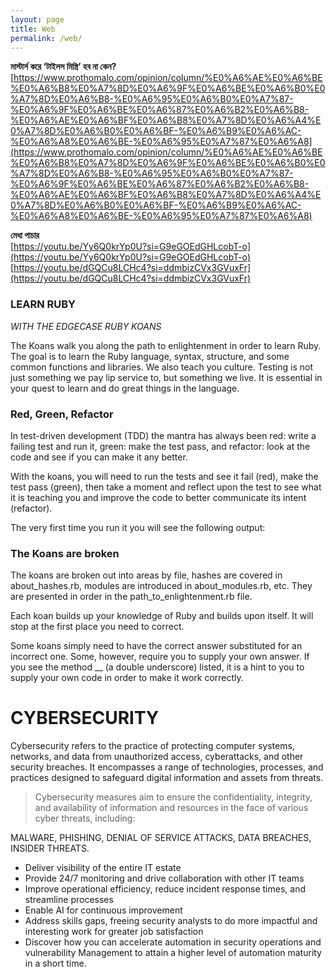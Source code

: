```yaml
---
layout: page
title: Web
permalink: /web/
---
```






**মাস্টার্স করে ‘টাইলস মিস্ত্রি’ হব না কেন?**
[https://www.prothomalo.com/opinion/column/%E0%A6%AE%E0%A6%BE%E0%A6%B8%E0%A7%8D%E0%A6%9F%E0%A6%BE%E0%A6%B0%E0%A7%8D%E0%A6%B8-%E0%A6%95%E0%A6%B0%E0%A7%87-%E0%A6%9F%E0%A6%BE%E0%A6%87%E0%A6%B2%E0%A6%B8-%E0%A6%AE%E0%A6%BF%E0%A6%B8%E0%A7%8D%E0%A6%A4%E0%A7%8D%E0%A6%B0%E0%A6%BF-%E0%A6%B9%E0%A6%AC-%E0%A6%A8%E0%A6%BE-%E0%A6%95%E0%A7%87%E0%A6%A8](https://www.prothomalo.com/opinion/column/%E0%A6%AE%E0%A6%BE%E0%A6%B8%E0%A7%8D%E0%A6%9F%E0%A6%BE%E0%A6%B0%E0%A7%8D%E0%A6%B8-%E0%A6%95%E0%A6%B0%E0%A7%87-%E0%A6%9F%E0%A6%BE%E0%A6%87%E0%A6%B2%E0%A6%B8-%E0%A6%AE%E0%A6%BF%E0%A6%B8%E0%A7%8D%E0%A6%A4%E0%A7%8D%E0%A6%B0%E0%A6%BF-%E0%A6%B9%E0%A6%AC-%E0%A6%A8%E0%A6%BE-%E0%A6%95%E0%A7%87%E0%A6%A8)

**মেধা পাচার** <br>
[https://youtu.be/Yy6Q0krYp0U?si=G9eGOEdGHLcobT-o](https://youtu.be/Yy6Q0krYp0U?si=G9eGOEdGHLcobT-o) <br>
[https://youtu.be/dGQCu8LCHc4?si=ddmbizCVx3GVuxFr](https://youtu.be/dGQCu8LCHc4?si=ddmbizCVx3GVuxFr)


### LEARN RUBY 

*WITH THE EDGECASE RUBY KOANS* 



The Koans walk you along the path to enlightenment in order to learn Ruby. The goal is to learn the Ruby language, syntax, structure, and some common functions and libraries. We also teach you culture. Testing is not just something we pay lip service to, but something we live. It is essential in your quest to learn and do great things in the language.

### Red, Green, Refactor

In test-driven development (TDD) the mantra has always been red: write a failing test and run it, green: make the test pass, and refactor: look at the code and see if you can make it any better.

With the koans, you will need to run the tests and see it fail (red), make the test pass (green), then take a moment and reflect upon the test to see what it is teaching you and improve the code to better communicate its intent (refactor).

The very first time you run it you will see the following output:


### The Koans are broken
The koans are broken out into areas by file, hashes are covered in about_hashes.rb, modules are introduced in about_modules.rb, etc. They are presented in order in the path_to_enlightenment.rb file.

Each koan builds up your knowledge of Ruby and builds upon itself. It will stop at the first place you need to correct.

Some koans simply need to have the correct answer substituted for an incorrect one. Some, however, require you to supply your own answer. If you see the method __ (a double underscore) listed, it is a hint to you to supply your own code in order to make it work correctly.


# CYBERSECURITY 

Cybersecurity refers to the practice of protecting computer systems, networks, and data from unauthorized access, cyberattacks, and other security breaches. It encompasses a range of technologies, processes, and practices designed to safeguard digital information and assets from threats.

> Cybersecurity measures aim to ensure the confidentiality, integrity, and availability of information and resources in the face of various cyber threats, including:
 
MALWARE, PHISHING, DENIAL OF SERVICE ATTACKS, DATA BREACHES, INSIDER THREATS. 


- Deliver visibility of the entire IT estate
- Provide 24/7 monitoring and drive collaboration with other IT teams
- Improve operational efficiency, reduce incident response times, and streamline processes
- Enable AI for continuous improvement
- Address skills gaps, freeing security analysts to do more impactful and interesting work for greater job satisfaction
- Discover how you can accelerate automation in security operations and vulnerability Management to attain a higher level of automation maturity in a short time.


